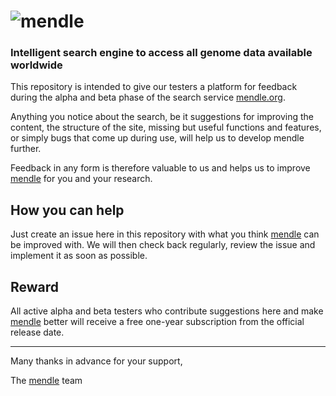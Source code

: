 # ![mendle](https://mendle.org/static/media/logo.3b886e1ca956361b32b96e91eb1840b6.svg)
### Intelligent search engine to access all genome data available worldwide

This repository is intended to give our testers a platform for feedback during the alpha and beta phase of the search service [mendle.org](https://mendle.org). 

Anything you notice about the search, be it suggestions for improving the content, the structure of the site, missing but useful functions and features, or simply bugs that come up during use, will help us to develop mendle further. 

Feedback in any form is therefore valuable to us and helps us to improve [mendle](https://mendle.org) for you and your research.

## How you can help
Just create an issue here in this repository with what you think [mendle](https://mendle.org) can be improved with. We will then check back regularly, review the issue and implement it as soon as possible.

## Reward
All active alpha and beta testers who contribute suggestions here and make [mendle](https://mendle.org) better will receive a free one-year subscription from the official release date.

---

Many thanks in advance for your support, 

The [mendle](https://mendle.org) team
